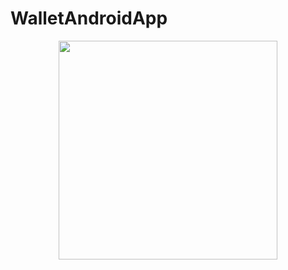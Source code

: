 # WalletAndroidApp
 <p align="center">
 <img  src="https://media.giphy.com/media/HhnLVOWdRw4nspwJ7z/giphy.gif" width="350" height="350"/></p>
 </p>  
